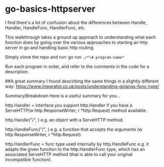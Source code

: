 # go-basics-httpserver

I find there's a lot of confusion about the differences between Handle, Handler, HandleFunc, HandlerFunc, etc.

This walkthrough takes a ground up approach to understanding what each function does by going over the various approaches to starting an http server in go and handling basic http routing.

Simply clone the repo and run: go run `./*\#-program-name*`

Run each program in order, and refer to the comments in the code for a description.



##A great summary I found descirbing the same things in a slightly different way:
https://www.integralist.co.uk/posts/understanding-golangs-func-type/

Summary/Breakdown
Here is a useful summary for you…

http.Handler = interface
you support http.Handler if you have a ServeHTTP(w http.ResponseWriter, r *http.Request) method available.

http.Handle("/", <give me something that supports the http.Handler interface>)
e.g. an object with a ServeHTTP method.

http.HandleFunc("/", <give me any function with the same signature as ServeHTTP >)
e.g. a function that accepts the arguments (w http.ResponseWriter, r *http.Request).

http.HandlerFunc = func type used internally by http.HandleFunc
e.g. it adapts the given function to the http.HandlerFunc type, which has an associated ServeHTTP method (that is able to call your original incompatible function).
